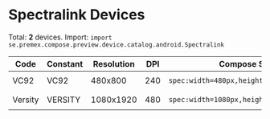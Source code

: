 # Spectralink Devices

Total: **2** devices. Import: `import se.premex.compose.preview.device.catalog.android.Spectralink`

| Code | Constant | Resolution | DPI | Compose Spec | Preview Usage |
|------|----------|------------|-----|-------------|---------------|
| VC92 | VC92 | 480x800 | 240 | `spec:width=480px,height=800px,dpi=240` | `@Preview(device = Spectralink.VC92)` |
| Versity | VERSITY | 1080x1920 | 480 | `spec:width=1080px,height=1920px,dpi=480` | `@Preview(device = Spectralink.VERSITY)` |

<!-- Generated automatically. Do not edit manually. -->
